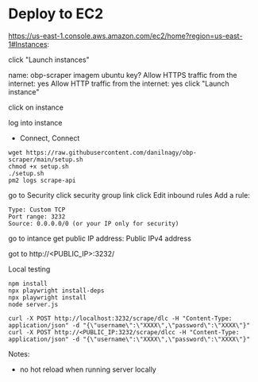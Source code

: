 # Deploy to EC2

https://us-east-1.console.aws.amazon.com/ec2/home?region=us-east-1#Instances:

click "Launch instances"

name: obp-scraper
imagem ubuntu
key?
Allow HTTPS traffic from the internet: yes
Allow HTTP traffic from the internet: yes
click "Launch instance"

click on instance

log into instance

- Connect, Connect

```
wget https://raw.githubusercontent.com/danilnagy/obp-scraper/main/setup.sh
chmod +x setup.sh
./setup.sh
pm2 logs scrape-api
```

go to Security
click security group link
click Edit inbound rules
Add a rule:

```
Type: Custom TCP
Port range: 3232
Source: 0.0.0.0/0 (or your IP only for security)
```

go to intance
get public IP address: Public IPv4 address

got to http://<PUBLIC_IP>:3232/

Local testing

```
npm install
npx playwright install-deps
npx playwright install
node server.js

curl -X POST http://localhost:3232/scrape/dlc -H "Content-Type: application/json" -d "{\"username\":\"XXXX\",\"password\":\"XXXX\"}"
curl -X POST http://<PUBLIC_IP:3232/scrape/dlcc -H "Content-Type: application/json" -d "{\"username\":\"XXXX\",\"password\":\"XXXX\"}"
```

Notes:

- no hot reload when running server locally
